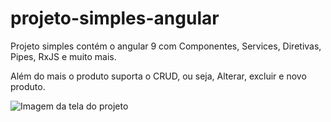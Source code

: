 # projeto-simples-angular
Projeto simples contém o angular 9 com Componentes, Services, Diretivas, Pipes, RxJS e muito mais.

Além do mais o produto suporta o CRUD, ou  seja, Alterar, excluir e novo produto.

![Imagem da tela do projeto](https://github.com/marcellosilverio/projeto-simples-angular/blob/master/tela.png?raw=true)
